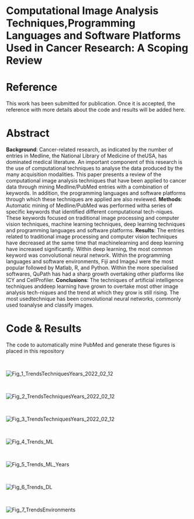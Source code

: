 # Computational Image Analysis Techniques,Programming Languages and Software Platforms Used in Cancer Research: A Scoping Review

# Reference
This work has been submitted for publication. Once it is accepted, the reference with more details about the code and results will be added here.

# Abstract
**Background**: Cancer-related research, as indicated by the number of entries in Medline, the National Library of Medicine of theUSA, has dominated medical literature. An important component of this research is the use of computational techniques to analyse the data produced by the many acquisition modalities. This paper presents a review of the computational image analysis techniques that have been applied to cancer data through mining Medline/PubMed entries with a combination of keywords. In addition, the programming languages and software platforms through which these techniques are applied are also reviewed.
**Methods**: Automatic mining of Medline/PubMed was performed witha series of specific keywords that identified different computational tech-niques. These keywords focused on traditional image processing and computer vision techniques, machine learning techniques, deep learning techniques and programming languages and software platforms.
**Results**: The entries related to traditional image processing and computer vision techniques have decreased at the same time that machinelearning  and  deep  learning  have  increased  significantly.  Within  deep learning, the most common keyword was convolutional neural network. Within the programming languages and software environments, Fiji and ImageJ  were  the  most  popular  followed  by  Matlab,  R,  and  Python. Within the more specialised softwares, QuPath has had a sharp growth overtaking other platforms like ICY and CellProfiler. 
**Conclusions**:  The  techniques  of  artificial  intelligence  techniques  anddeep  learning  have  grown  to  overtake  most  other  image  analysis  tech-niques and the trend at which they grow is still rising. The most usedtechnique  has  been  convolutional  neural  networks,  commonly  used  toanalyse and classify images.


# Code & Results
The code to automatically mine PubMed and generate these figures is placed in this repository

<br />

![Fig_1_TrendsTechniquesYears_2022_02_12](https://user-images.githubusercontent.com/90700104/156756755-3e011d17-e5ea-410a-a0e1-456df2c28747.png)


<br />

![Fig_2_TrendsTechniquesYears_2022_02_12](https://user-images.githubusercontent.com/90700104/156756782-a82c6293-32ce-4ceb-869c-813eccf250c4.png)


<br />

![Fig_3_TrendsTechniquesYears_2022_02_12](https://user-images.githubusercontent.com/90700104/156756808-317ab2cd-b8fb-4517-9e7e-ea0d117e71a9.png)


<br />

![Fig_4_Trends_ML](https://user-images.githubusercontent.com/90700104/156756821-fbee88e5-b700-43a1-8f6b-378703dd97bb.png)


<br />

![Fig_5_Trends_ML_Years](https://user-images.githubusercontent.com/90700104/156756825-2a80618a-b33b-4b97-8862-fd86c5c20d62.png)


<br />

![Fig_6_Trends_DL](https://user-images.githubusercontent.com/90700104/156756845-7157ed69-f31d-4537-a01c-da83566aa2ff.png)


<br />

![Fig_7_TrendsEnvironments](https://user-images.githubusercontent.com/90700104/156756852-74202fae-c262-464f-8606-d3a7a120ea09.png)


<br />

